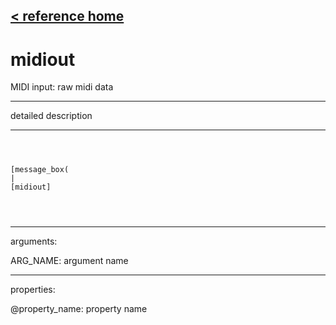 [< reference home](ceammc_lib.html)
---

# midiout


MIDI input: raw midi data

---

detailed description
<br>


---


```



[message_box(                                 
|
[midiout]


            
```

---
arguments:

ARG_NAME: argument name<br>

---
properties:

@property_name: property name<br>

